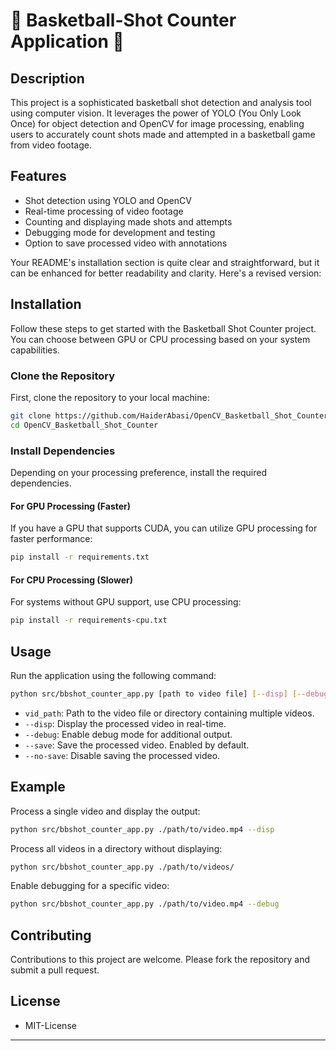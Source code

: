# 🏀 Basketball-Shot Counter Application 🏀

## Description
This project is a sophisticated basketball shot detection and analysis tool using computer vision. It leverages the power of YOLO (You Only Look Once) for object detection and OpenCV for image processing, enabling users to accurately count shots made and attempted in a basketball game from video footage.

## Features
- Shot detection using YOLO and OpenCV
- Real-time processing of video footage
- Counting and displaying made shots and attempts
- Debugging mode for development and testing
- Option to save processed video with annotations

Your README's installation section is quite clear and straightforward, but it can be enhanced for better readability and clarity. Here's a revised version:

## Installation

Follow these steps to get started with the Basketball Shot Counter project. You can choose between GPU or CPU processing based on your system capabilities.

### Clone the Repository
First, clone the repository to your local machine:
```bash
git clone https://github.com/HaiderAbasi/OpenCV_Basketball_Shot_Counter
cd OpenCV_Basketball_Shot_Counter
```

### Install Dependencies
Depending on your processing preference, install the required dependencies.

#### For GPU Processing (Faster)
If you have a GPU that supports CUDA, you can utilize GPU processing for faster performance:
```bash
pip install -r requirements.txt
```

#### For CPU Processing (Slower)
For systems without GPU support, use CPU processing:
```bash
pip install -r requirements-cpu.txt
```


## Usage
Run the application using the following command:
```bash
python src/bbshot_counter_app.py [path to video file] [--disp] [--debug] [--save/--no-save]
```

- `vid_path`: Path to the video file or directory containing multiple videos.
- `--disp`: Display the processed video in real-time.
- `--debug`: Enable debug mode for additional output.
- `--save`: Save the processed video. Enabled by default.
- `--no-save`: Disable saving the processed video.

## Example
Process a single video and display the output:
```bash
python src/bbshot_counter_app.py ./path/to/video.mp4 --disp
```

Process all videos in a directory without displaying:
```bash
python src/bbshot_counter_app.py ./path/to/videos/
```

Enable debugging for a specific video:
```bash
python src/bbshot_counter_app.py ./path/to/video.mp4 --debug
```

## Contributing
Contributions to this project are welcome. Please fork the repository and submit a pull request.

## License
- MIT-License

---